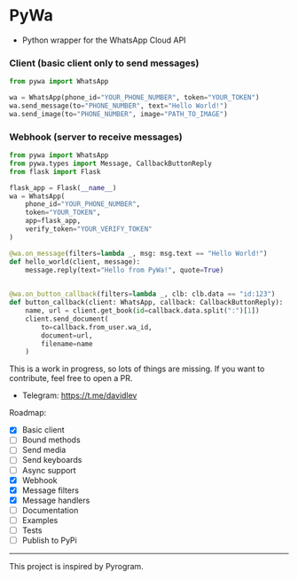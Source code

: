 # PyWa
- Python wrapper for the WhatsApp Cloud API

### Client (basic client only to send messages)
```python
from pywa import WhatsApp

wa = WhatsApp(phone_id="YOUR_PHONE_NUMBER", token="YOUR_TOKEN")
wa.send_message(to="PHONE_NUMBER", text="Hello World!")
wa.send_image(to="PHONE_NUMBER", image="PATH_TO_IMAGE")
```

### Webhook (server to receive messages)
```python
from pywa import WhatsApp
from pywa.types import Message, CallbackButtonReply
from flask import Flask

flask_app = Flask(__name__)
wa = WhatsApp(
    phone_id="YOUR_PHONE_NUMBER",
    token="YOUR_TOKEN",
    app=flask_app,
    verify_token="YOUR_VERIFY_TOKEN"
)

@wa.on_message(filters=lambda _, msg: msg.text == "Hello World!")
def hello_world(client, message):
    message.reply(text="Hello from PyWa!", quote=True)
    

@wa.on_button_callback(filters=lambda _, clb: clb.data == "id:123")
def button_callback(client: WhatsApp, callback: CallbackButtonReply):
    name, url = client.get_book(id=callback.data.split(":")[1])
    client.send_document(
        to=callback.from_user.wa_id,
        document=url,
        filename=name
    )

```

This is a work in progress, so lots of things are missing. If you want to contribute, feel free to open a PR.
- Telegram: https://t.me/davidlev

Roadmap:
- [x] Basic client
- [ ] Bound methods
- [ ] Send media
- [ ] Send keyboards
- [ ] Async support
- [x] Webhook
- [x] Message filters
- [x] Message handlers
- [ ] Documentation
- [ ] Examples
- [ ] Tests
- [ ] Publish to PyPi

--------------------

This project is inspired by Pyrogram.